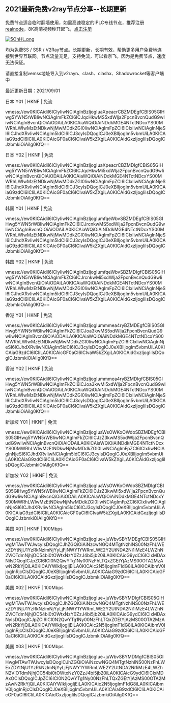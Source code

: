 ## 2021最新免费v2ray节点分享--长期更新

免费节点适合临时翻墙使用，如需高速稳定的IPLC专线节点，推荐注册[realnode](https://user.realnode.co/#/register?code=c0tBDrSC)，8K高清视频秒开起飞，[点击注册](https://user.realnode.co/#/register?code=c0tBDrSC)

[![5OhHL.png](https://i.w3tt.com/2021/09/01/5OhHL.png)](https://user.realnode.co/#/register?code=c0tBDrSC)

均为免费SS / SSR / V2Ray节点。长期更新，长期有效，帮助更多用户免费地连接到世界互联网。节点流量充足，支持免流，可以看奈飞，因为是免费节点，速度无法保证。

请直接复制vemss地址导入到v2rayn、clash、clashx、Shadowrocket等客户端中

最近更新日期：2021/09/01

日本 Y01 | HKNF | 免流

vmess://ew0KICAidiI6ICIyIiwNCiAgInBzIjogIuaXpeacrCBZMDEgfCBIS05GIHwg5YWN5rWBIiwNCiAgImFkZCI6ICJqcHkwMS5xdWlja2FpcnBvcnQudG9wIiwNCiAgInBvcnQiOiAiODAiLA0KICAiaWQiOiAiNDdkMGE4NTctNDcxYS00MWRhLWIwMzEtNDkwNjMwMDdkZGI0IiwNCiAgImFpZCI6ICIxIiwNCiAgInNjeSI6ICJhdXRvIiwNCiAgIm5ldCI6ICJ3cyIsDQogICJ0eXBlIjogIm5vbmUiLA0KICAiaG9zdCI6ICIiLA0KICAicGF0aCI6ICIvaW5kZXgiLA0KICAidGxzIjogIiIsDQogICJzbmkiOiAiIg0KfQ==

日本 Y02 | HKNF | 免流

vmess://ew0KICAidiI6ICIyIiwNCiAgInBzIjogIuaXpeacrCBZMDIgfCBIS05GIHwg5YWN5rWBIiwNCiAgImFkZCI6ICJqcHkwMi5xdWlja2FpcnBvcnQudG9wIiwNCiAgInBvcnQiOiAiODAiLA0KICAiaWQiOiAiNDdkMGE4NTctNDcxYS00MWRhLWIwMzEtNDkwNjMwMDdkZGI0IiwNCiAgImFpZCI6ICIxIiwNCiAgInNjeSI6ICJhdXRvIiwNCiAgIm5ldCI6ICJ3cyIsDQogICJ0eXBlIjogIm5vbmUiLA0KICAiaG9zdCI6ICIiLA0KICAicGF0aCI6ICIvaW5kZXgiLA0KICAidGxzIjogIiIsDQogICJzbmkiOiAiIg0KfQ==

韩国 Y01 | HKNF | 免流

vmess://ew0KICAidiI6ICIyIiwNCiAgInBzIjogIumfqeWbvSBZMDEgfCBIS05GIHwg5YWN5rWBIiwNCiAgImFkZCI6ICJrcnkwMS5xdWlja2FpcnBvcnQudG9wIiwNCiAgInBvcnQiOiAiODAiLA0KICAiaWQiOiAiNDdkMGE4NTctNDcxYS00MWRhLWIwMzEtNDkwNjMwMDdkZGI0IiwNCiAgImFpZCI6ICIxIiwNCiAgInNjeSI6ICJhdXRvIiwNCiAgIm5ldCI6ICJ3cyIsDQogICJ0eXBlIjogIm5vbmUiLA0KICAiaG9zdCI6ICIiLA0KICAicGF0aCI6ICIvaW5kZXgiLA0KICAidGxzIjogIiIsDQogICJzbmkiOiAiIg0KfQ==

韩国 Y02 | HKNF | 免流

vmess://ew0KICAidiI6ICIyIiwNCiAgInBzIjogIumfqeWbvSBZMDIgfCBIS05GIHwg5YWN5rWBIiwNCiAgImFkZCI6ICJrcnkwMi5xdWlja2FpcnBvcnQudG9wIiwNCiAgInBvcnQiOiAiODAiLA0KICAiaWQiOiAiNDdkMGE4NTctNDcxYS00MWRhLWIwMzEtNDkwNjMwMDdkZGI0IiwNCiAgImFpZCI6ICIxIiwNCiAgInNjeSI6ICJhdXRvIiwNCiAgIm5ldCI6ICJ3cyIsDQogICJ0eXBlIjogIm5vbmUiLA0KICAiaG9zdCI6ICIiLA0KICAicGF0aCI6ICIvaW5kZXgiLA0KICAidGxzIjogIiIsDQogICJzbmkiOiAiIg0KfQ==

香港 Y01 | HKNF | 免流

vmess://ew0KICAidiI6ICIyIiwNCiAgInBzIjogIummmea4ryBZMDEgfCBIS05GIHwg5YWN5rWBIiwNCiAgImFkZCI6ICJoa3kwMS5xdWlja2FpcnBvcnQudG9wIiwNCiAgInBvcnQiOiAiODAiLA0KICAiaWQiOiAiNDdkMGE4NTctNDcxYS00MWRhLWIwMzEtNDkwNjMwMDdkZGI0IiwNCiAgImFpZCI6ICIxIiwNCiAgInNjeSI6ICJhdXRvIiwNCiAgIm5ldCI6ICJ3cyIsDQogICJ0eXBlIjogIm5vbmUiLA0KICAiaG9zdCI6ICIiLA0KICAicGF0aCI6ICIvaW5kZXgiLA0KICAidGxzIjogIiIsDQogICJzbmkiOiAiIg0KfQ==

香港 Y02 | HKNF | 免流

vmess://ew0KICAidiI6ICIyIiwNCiAgInBzIjogIummmea4ryBZMDIgfCBIS05GIHwg5YWN5rWBIiwNCiAgImFkZCI6ICJoa3kwMi5xdWlja2FpcnBvcnQudG9wIiwNCiAgInBvcnQiOiAiODAiLA0KICAiaWQiOiAiNDdkMGE4NTctNDcxYS00MWRhLWIwMzEtNDkwNjMwMDdkZGI0IiwNCiAgImFpZCI6ICIxIiwNCiAgInNjeSI6ICJhdXRvIiwNCiAgIm5ldCI6ICJ3cyIsDQogICJ0eXBlIjogIm5vbmUiLA0KICAiaG9zdCI6ICIiLA0KICAicGF0aCI6ICIvaW5kZXgiLA0KICAidGxzIjogIiIsDQogICJzbmkiOiAiIg0KfQ==

新加坡 Y01 | HKNF | 免流

vmess://ew0KICAidiI6ICIyIiwNCiAgInBzIjogIuaWsOWKoOWdoSBZMDEgfCBIS05GIHwg5YWN5rWBIiwNCiAgImFkZCI6ICJzZ3kwMS5xdWlja2FpcnBvcnQudG9wIiwNCiAgInBvcnQiOiAiODAiLA0KICAiaWQiOiAiNDdkMGE4NTctNDcxYS00MWRhLWIwMzEtNDkwNjMwMDdkZGI0IiwNCiAgImFpZCI6ICIxIiwNCiAgInNjeSI6ICJhdXRvIiwNCiAgIm5ldCI6ICJ3cyIsDQogICJ0eXBlIjogIm5vbmUiLA0KICAiaG9zdCI6ICIiLA0KICAicGF0aCI6ICIvaW5kZXgiLA0KICAidGxzIjogIiIsDQogICJzbmkiOiAiIg0KfQ==

新加坡 Y02 | HKNF | 免流

vmess://ew0KICAidiI6ICIyIiwNCiAgInBzIjogIuaWsOWKoOWdoSBZMDIgfCBIS05GIHwg5YWN5rWBIiwNCiAgImFkZCI6ICJzZ3kwMi5xdWlja2FpcnBvcnQudG9wIiwNCiAgInBvcnQiOiAiODAiLA0KICAiaWQiOiAiNDdkMGE4NTctNDcxYS00MWRhLWIwMzEtNDkwNjMwMDdkZGI0IiwNCiAgImFpZCI6ICIxIiwNCiAgInNjeSI6ICJhdXRvIiwNCiAgIm5ldCI6ICJ3cyIsDQogICJ0eXBlIjogIm5vbmUiLA0KICAiaG9zdCI6ICIiLA0KICAicGF0aCI6ICIvaW5kZXgiLA0KICAidGxzIjogIiIsDQogICJzbmkiOiAiIg0KfQ==

美国 X01 | HKNF | 100Mbps

vmess://ew0KICAidiI6ICIyIiwNCiAgInBzIjogIue+juWbvSBYMDEgfCBIS05GIHwgMTAwTWJwcyIsDQogICJhZGQiOiAiNzcwNGQ4MTgtNzhlNS00NzFhLWExZDYtNjU1YzRkNzlmNjYyLjFjNWY1YWRmLWE2Y2UtNDA2Ni1iMzE4LWZhN2ViOTdmNjhjOC54bi0tOWtxNzY0ZzJ4bi5jb20iLA0KICAicG9ydCI6ICIxMDAxNiIsDQogICJpZCI6ICI0N2QwYTg1Ny00NzFhLTQxZGEtYjAzMS00OTA2MzAwN2RkYjQiLA0KICAiYWlkIjogIjEiLA0KICAic2N5IjogImF1dG8iLA0KICAibmV0IjogInRjcCIsDQogICJ0eXBlIjogIm5vbmUiLA0KICAiaG9zdCI6ICIiLA0KICAicGF0aCI6ICIiLA0KICAidGxzIjogIiIsDQogICJzbmkiOiAiIg0KfQ==

美国 X02 | HKNF | 100Mbps

vmess://ew0KICAidiI6ICIyIiwNCiAgInBzIjogIue+juWbvSBYMDIgfCBIS05GIHwgMTAwTWJwcyIsDQogICJhZGQiOiAiNzcwNGQ4MTgtNzhlNS00NzFhLWExZDYtNjU1YzRkNzlmNjYyLjFjNWY1YWRmLWE2Y2UtNDA2Ni1iMzE4LWZhN2ViOTdmNjhjOC54bi0tOWtxNzY0ZzJ4bi5jb20iLA0KICAicG9ydCI6ICIxMDAxNyIsDQogICJpZCI6ICI0N2QwYTg1Ny00NzFhLTQxZGEtYjAzMS00OTA2MzAwN2RkYjQiLA0KICAiYWlkIjogIjEiLA0KICAic2N5IjogImF1dG8iLA0KICAibmV0IjogInRjcCIsDQogICJ0eXBlIjogIm5vbmUiLA0KICAiaG9zdCI6ICIiLA0KICAicGF0aCI6ICIiLA0KICAidGxzIjogIiIsDQogICJzbmkiOiAiIg0KfQ==

美国 X03 | HKNF | 100Mbps

vmess://ew0KICAidiI6ICIyIiwNCiAgInBzIjogIue+juWbvSBYMDMgfCBIS05GIHwgMTAwTWJwcyIsDQogICJhZGQiOiAiNzcwNGQ4MTgtNzhlNS00NzFhLWExZDYtNjU1YzRkNzlmNjYyLjFjNWY1YWRmLWE2Y2UtNDA2Ni1iMzE4LWZhN2ViOTdmNjhjOC54bi0tOWtxNzY0ZzJ4bi5jb20iLA0KICAicG9ydCI6ICIxMDAxOCIsDQogICJpZCI6ICI0N2QwYTg1Ny00NzFhLTQxZGEtYjAzMS00OTA2MzAwN2RkYjQiLA0KICAiYWlkIjogIjEiLA0KICAic2N5IjogImF1dG8iLA0KICAibmV0IjogInRjcCIsDQogICJ0eXBlIjogIm5vbmUiLA0KICAiaG9zdCI6ICIiLA0KICAicGF0aCI6ICIiLA0KICAidGxzIjogIiIsDQogICJzbmkiOiAiIg0KfQ==
